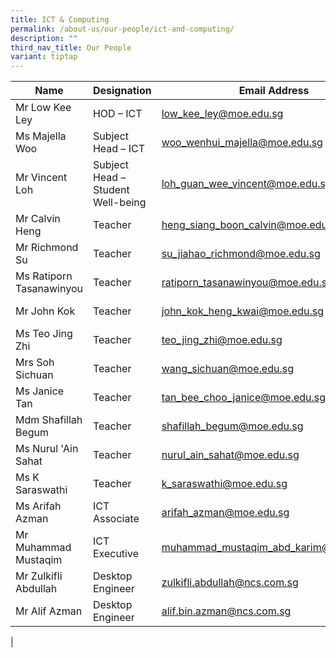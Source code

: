 ```yaml
---
title: ICT & Computing
permalink: /about-us/our-people/ict-and-computing/
description: ""
third_nav_title: Our People
variant: tiptap
---
```

| Name | Designation | Email Address | Contact |
|---|---|---|---|
| Mr Low Kee Ley | HOD – ICT | [low_kee_ley@moe.edu.sg](mailto:low_kee_ley@moe.edu.sg) | 65938-115 |
| Ms Majella Woo | Subject Head – ICT | [woo_wenhui_majella@moe.edu.sg](mailto:woo_wenhui_majella@moe.edu.sg) | 65938-129 |
| Mr Vincent Loh | Subject Head – Student Well-being |  [loh_guan_wee_vincent@moe.edu.sg](mailto:loh_guan_wee_vincent@moe.edu.sg) | 65938-150  |
| Mr Calvin Heng | Teacher | [heng_siang_boon_calvin@moe.edu.sg](mailto:heng_siang_boon_calvin@moe.edu.sg) | 65938-141 |
| Mr Richmond Su | Teacher | [su_jiahao_richmond@moe.edu.sg](mailto:su_jiahao_richmond@moe.edu.sg) | 65938-167 |
| Ms Ratiporn Tasanawinyou |  Teacher | [ratiporn_tasanawinyou@moe.edu.sg](mailto:ratiporn_tasanawinyou@moe.edu.sg) | 65938-145 |
| Mr John Kok | Teacher | [john_kok_heng_kwai@moe.edu.sg](mailto:john_kok_heng_kwai@moe.edu.sg) | 65938-127 |
| Ms Teo Jing Zhi | Teacher | [teo_jing_zhi@moe.edu.sg](mailto:teo_jing_zhi@moe.edu.sg) | 65938-205 |
| Mrs Soh Sichuan | Teacher | [wang_sichuan@moe.edu.sg](mailto:wang_sichuan@moe.edu.sg) | 65938-204 |
| Ms Janice Tan | Teacher | [tan_bee_choo_janice@moe.edu.sg](mailto:tan_bee_choo_janice@moe.edu.sg) | 65838-168 |
| Mdm Shafillah Begum | Teacher | [shafillah_begum@moe.edu.sg](mailto:shafillah_begum@moe.edu.sg) | 65838-168 |
| Ms Nurul 'Ain Sahat | Teacher | [nurul_ain_sahat@moe.edu.sg](mailto:nurul_ain_sahat@moe.edu.sg) | 65938-149 |
| Ms K Saraswathi | Teacher | [k_saraswathi@moe.edu.sg](mailto:k_saraswathi@moe.edu.sg) | 65938-145 |
| Ms Arifah Azman | ICT Associate |  [arifah_azman@moe.edu.sg](mailto:arifah_azman@moe.edu.sg) | 65938-171 |
| Mr Muhammad Mustaqim | ICT Executive | [muhammad_mustaqim_abd_karim@moe.edu.sg](mailto:muhammad_mustaqim_abd_karim@moe.edu.sg)| 65938-170 |
| Mr Zulkifli Abdullah | Desktop Engineer | [zulkifli.abdullah@ncs.com.sg](mailto:zulkifli.abdullah@ncs.com.sg) | 65938-170 |
| Mr Alif Azman | Desktop Engineer | [alif.bin.azman@ncs.com.sg](mailto:alif.bin.azman@ncs.com.sg) | 65938-170 |
|